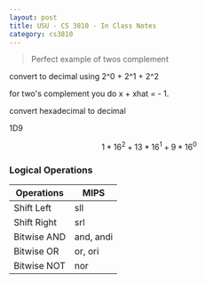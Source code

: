 ```yaml
---
layout: post
title: USU - CS 3810 - In Class Notes
category: cs3810
---
```


> Perfect example of twos complement

convert to decimal using 2^0 + 2^1 + 2^2

for two's complement you do x + xhat = - 1.

convert hexadecimal to decimal

1D9

$$1 * 16^2 + 13 * 16^1 + 9 * 16^0$$

### Logical Operations

|Operations|MIPS|
|---|---|
|Shift Left|sll
|Shift Right|srl
|Bitwise AND|and, andi
|Bitwise OR|or, ori
|Bitwise NOT|nor
